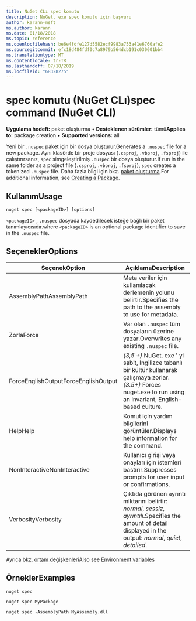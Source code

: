 ```yaml
---
title: NuGet CLı spec komutu
description: NuGet. exe spec komutu için başvuru
author: karann-msft
ms.author: karann
ms.date: 01/18/2018
ms.topic: reference
ms.openlocfilehash: be6e4fdfe127d5582ecf9983a753a41e6760afe2
ms.sourcegitcommit: efc18d484fdf0c7a8979b564dcb191c030601bb4
ms.translationtype: MT
ms.contentlocale: tr-TR
ms.lasthandoff: 07/18/2019
ms.locfileid: "68328275"
---
```

# <a name="spec-command-nuget-cli"></a><span data-ttu-id="e9dd7-103">spec komutu (NuGet CLı)</span><span class="sxs-lookup"><span data-stu-id="e9dd7-103">spec command (NuGet CLI)</span></span>

<span data-ttu-id="e9dd7-104">**Uygulama hedefi:** paket oluşturma &bullet; **Desteklenen sürümler:** tümü</span><span class="sxs-lookup"><span data-stu-id="e9dd7-104">**Applies to:** package creation &bullet; **Supported versions:** all</span></span>

<span data-ttu-id="e9dd7-105">Yeni bir `.nuspec` paket için bir dosya oluşturur.</span><span class="sxs-lookup"><span data-stu-id="e9dd7-105">Generates a `.nuspec` file for a new package.</span></span> <span data-ttu-id="e9dd7-106">Aynı klasörde bir proje dosyası (`.csproj`, `.vbproj`, `.fsproj`) ile çalıştırırsanız, `spec` simgeleştirilmiş `.nuspec` bir dosya oluşturur.</span><span class="sxs-lookup"><span data-stu-id="e9dd7-106">If run in the same folder as a project file (`.csproj`, `.vbproj`, `.fsproj`), `spec` creates a tokenized `.nuspec` file.</span></span> <span data-ttu-id="e9dd7-107">Daha fazla bilgi için bkz. [paket oluşturma](../../create-packages/creating-a-package.md).</span><span class="sxs-lookup"><span data-stu-id="e9dd7-107">For additional information, see [Creating a Package](../../create-packages/creating-a-package.md).</span></span>

## <a name="usage"></a><span data-ttu-id="e9dd7-108">Kullanım</span><span class="sxs-lookup"><span data-stu-id="e9dd7-108">Usage</span></span>

```cli
nuget spec [<packageID>] [options]
```

<span data-ttu-id="e9dd7-109">`<packageID>` , `.nuspec` dosyada kaydedilecek isteğe bağlı bir paket tanımlayıcısıdır.</span><span class="sxs-lookup"><span data-stu-id="e9dd7-109">where `<packageID>` is an optional package identifier to save in the `.nuspec` file.</span></span>

## <a name="options"></a><span data-ttu-id="e9dd7-110">Seçenekler</span><span class="sxs-lookup"><span data-stu-id="e9dd7-110">Options</span></span>

| <span data-ttu-id="e9dd7-111">Seçenek</span><span class="sxs-lookup"><span data-stu-id="e9dd7-111">Option</span></span> | <span data-ttu-id="e9dd7-112">Açıklama</span><span class="sxs-lookup"><span data-stu-id="e9dd7-112">Description</span></span> |
| --- | --- |
| <span data-ttu-id="e9dd7-113">AssemblyPath</span><span class="sxs-lookup"><span data-stu-id="e9dd7-113">AssemblyPath</span></span> | <span data-ttu-id="e9dd7-114">Meta veriler için kullanılacak derlemenin yolunu belirtir.</span><span class="sxs-lookup"><span data-stu-id="e9dd7-114">Specifies the path to the assembly to use for metadata.</span></span> |
| <span data-ttu-id="e9dd7-115">Zorla</span><span class="sxs-lookup"><span data-stu-id="e9dd7-115">Force</span></span> | <span data-ttu-id="e9dd7-116">Var olan `.nuspec` tüm dosyaların üzerine yazar.</span><span class="sxs-lookup"><span data-stu-id="e9dd7-116">Overwrites any existing `.nuspec` file.</span></span> |
| <span data-ttu-id="e9dd7-117">ForceEnglishOutput</span><span class="sxs-lookup"><span data-stu-id="e9dd7-117">ForceEnglishOutput</span></span> | <span data-ttu-id="e9dd7-118">*(3,5 +)* NuGet. exe ' yi sabit, Ingilizce tabanlı bir kültür kullanarak çalışmaya zorlar.</span><span class="sxs-lookup"><span data-stu-id="e9dd7-118">*(3.5+)* Forces nuget.exe to run using an invariant, English-based culture.</span></span> |
| <span data-ttu-id="e9dd7-119">Help</span><span class="sxs-lookup"><span data-stu-id="e9dd7-119">Help</span></span> | <span data-ttu-id="e9dd7-120">Komut için yardım bilgilerini görüntüler.</span><span class="sxs-lookup"><span data-stu-id="e9dd7-120">Displays help information for the command.</span></span> |
| <span data-ttu-id="e9dd7-121">NonInteractive</span><span class="sxs-lookup"><span data-stu-id="e9dd7-121">NonInteractive</span></span> | <span data-ttu-id="e9dd7-122">Kullanıcı girişi veya onayları için istemleri bastırır.</span><span class="sxs-lookup"><span data-stu-id="e9dd7-122">Suppresses prompts for user input or confirmations.</span></span> |
| <span data-ttu-id="e9dd7-123">Verbosity</span><span class="sxs-lookup"><span data-stu-id="e9dd7-123">Verbosity</span></span> | <span data-ttu-id="e9dd7-124">Çıktıda görünen ayrıntı miktarını belirtir: *normal*, *sessiz*, *ayrıntılı*.</span><span class="sxs-lookup"><span data-stu-id="e9dd7-124">Specifies the amount of detail displayed in the output: *normal*, *quiet*, *detailed*.</span></span> |

<span data-ttu-id="e9dd7-125">Ayrıca bkz. [ortam değişkenleri](cli-ref-environment-variables.md)</span><span class="sxs-lookup"><span data-stu-id="e9dd7-125">Also see [Environment variables](cli-ref-environment-variables.md)</span></span>

## <a name="examples"></a><span data-ttu-id="e9dd7-126">Örnekler</span><span class="sxs-lookup"><span data-stu-id="e9dd7-126">Examples</span></span>

```cli
nuget spec

nuget spec MyPackage

nuget spec -AssemblyPath MyAssembly.dll
```
